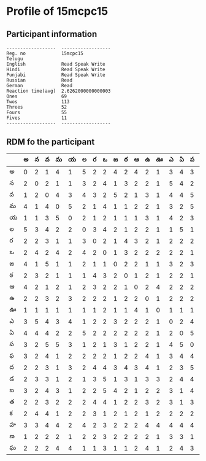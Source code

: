 



# Profile of 15mcpc15

## Participant information



```
------------------  ------------------
Reg. no             15mcpc15
Telugu
English             Read Speak Write
Hindi               Read Speak Write
Punjabi             Read Speak Write
Russian             Read
German              Read
Reaction time(avg)  2.6262000000000003
Ones                69
Twos                113
Threes              52
Fours               55
Fives               11
------------------  ------------------
```  

## RDM fo the participant
  
  
|     |   అ |   న |   వ |   మ |   య |   ల |   ర |   ఒ |   జ |   ఠ |   ఆ |   ఉ |   ఊ |   ఎ |   ఏ |   ప |   ఫ |   ద |   డ |   బ |   త |   క |   హ |   ణ |   ఘ |
|-----|-----|-----|-----|-----|-----|-----|-----|-----|-----|-----|-----|-----|-----|-----|-----|-----|-----|-----|-----|-----|-----|-----|-----|-----|-----|
| అ   |   0 |   2 |   1 |   4 |   1 |   5 |   2 |   2 |   4 |   2 |   4 |   2 |   1 |   3 |   4 |   3 |   3 |   2 |   2 |   3 |   2 |   2 |   3 |   1 |   2 |
| న   |   2 |   0 |   2 |   1 |   1 |   3 |   2 |   4 |   1 |   3 |   2 |   2 |   1 |   5 |   4 |   2 |   2 |   2 |   3 |   2 |   2 |   4 |   3 |   2 |   2 |
| వ   |   1 |   2 |   0 |   4 |   3 |   4 |   3 |   2 |   5 |   2 |   1 |   3 |   1 |   4 |   4 |   5 |   4 |   3 |   3 |   4 |   3 |   4 |   4 |   2 |   2 |
| మ   |   4 |   1 |   4 |   0 |   5 |   2 |   1 |   4 |   1 |   1 |   2 |   2 |   1 |   3 |   2 |   5 |   1 |   1 |   1 |   3 |   2 |   1 |   4 |   2 |   4 |
| య   |   1 |   1 |   3 |   5 |   0 |   2 |   1 |   2 |   1 |   1 |   1 |   3 |   1 |   4 |   2 |   3 |   2 |   3 |   2 |   1 |   2 |   2 |   2 |   1 |   4 |
| ల   |   5 |   3 |   4 |   2 |   2 |   0 |   3 |   4 |   2 |   1 |   2 |   2 |   1 |   1 |   5 |   1 |   2 |   2 |   1 |   2 |   2 |   2 |   4 |   2 |   1 |
| ర   |   2 |   2 |   3 |   1 |   1 |   3 |   0 |   2 |   1 |   4 |   3 |   2 |   1 |   2 |   2 |   2 |   2 |   4 |   3 |   2 |   4 |   3 |   2 |   2 |   1 |
| ఒ   |   2 |   4 |   2 |   4 |   2 |   4 |   2 |   0 |   1 |   3 |   2 |   2 |   2 |   2 |   2 |   1 |   2 |   4 |   5 |   5 |   4 |   1 |   3 |   3 |   3 |
| జ   |   4 |   1 |   5 |   1 |   1 |   2 |   1 |   1 |   0 |   2 |   2 |   1 |   1 |   3 |   2 |   3 |   1 |   3 |   1 |   4 |   1 |   2 |   2 |   2 |   1 |
| ఠ   |   2 |   3 |   2 |   1 |   1 |   1 |   4 |   3 |   2 |   0 |   1 |   2 |   1 |   2 |   2 |   1 |   2 |   4 |   3 |   2 |   2 |   1 |   2 |   2 |   1 |
| ఆ   |   4 |   2 |   1 |   2 |   1 |   2 |   3 |   2 |   2 |   1 |   0 |   2 |   4 |   2 |   2 |   2 |   2 |   3 |   1 |   1 |   2 |   2 |   2 |   2 |   2 |
| ఉ   |   2 |   2 |   3 |   2 |   3 |   2 |   2 |   2 |   1 |   2 |   2 |   0 |   1 |   2 |   2 |   2 |   4 |   4 |   3 |   2 |   3 |   1 |   4 |   2 |   4 |
| ఊ   |   1 |   1 |   1 |   1 |   1 |   1 |   1 |   2 |   1 |   1 |   4 |   1 |   0 |   1 |   1 |   1 |   1 |   1 |   3 |   2 |   2 |   2 |   4 |   1 |   1 |
| ఎ   |   3 |   5 |   4 |   3 |   4 |   1 |   2 |   2 |   3 |   2 |   2 |   2 |   1 |   0 |   2 |   4 |   3 |   2 |   2 |   3 |   3 |   2 |   4 |   3 |   2 |
| ఏ   |   4 |   4 |   4 |   2 |   2 |   5 |   2 |   2 |   2 |   2 |   2 |   2 |   1 |   2 |   0 |   5 |   4 |   3 |   4 |   1 |   1 |   2 |   4 |   3 |   4 |
| ప   |   3 |   2 |   5 |   5 |   3 |   1 |   2 |   1 |   3 |   1 |   2 |   2 |   1 |   4 |   5 |   0 |   4 |   5 |   4 |   4 |   3 |   2 |   4 |   1 |   3 |
| ఫ   |   3 |   2 |   4 |   1 |   2 |   2 |   2 |   2 |   1 |   2 |   2 |   4 |   1 |   3 |   4 |   4 |   0 |   1 |   2 |   4 |   4 |   3 |   4 |   2 |   1 |
| ద   |   2 |   2 |   3 |   1 |   3 |   2 |   4 |   4 |   3 |   4 |   3 |   4 |   1 |   2 |   3 |   5 |   1 |   0 |   4 |   3 |   2 |   1 |   1 |   3 |   1 |
| డ   |   2 |   3 |   3 |   1 |   2 |   1 |   3 |   5 |   1 |   3 |   1 |   3 |   3 |   2 |   4 |   4 |   2 |   4 |   0 |   4 |   1 |   4 |   2 |   2 |   4 |
| బ   |   3 |   2 |   4 |   3 |   1 |   2 |   2 |   5 |   4 |   2 |   1 |   2 |   2 |   3 |   1 |   4 |   4 |   3 |   4 |   0 |   4 |   2 |   4 |   3 |   3 |
| త   |   2 |   2 |   3 |   2 |   2 |   2 |   4 |   4 |   1 |   2 |   2 |   3 |   2 |   3 |   1 |   3 |   4 |   2 |   1 |   4 |   0 |   2 |   3 |   2 |   3 |
| క   |   2 |   4 |   4 |   1 |   2 |   2 |   3 |   1 |   2 |   1 |   2 |   1 |   2 |   2 |   2 |   2 |   3 |   1 |   4 |   2 |   2 |   0 |   1 |   2 |   2 |
| హ   |   3 |   3 |   4 |   4 |   2 |   4 |   2 |   3 |   2 |   2 |   2 |   4 |   4 |   4 |   4 |   4 |   4 |   1 |   2 |   4 |   3 |   1 |   0 |   3 |   4 |
| ణ   |   1 |   2 |   2 |   2 |   1 |   2 |   2 |   3 |   2 |   2 |   2 |   2 |   1 |   3 |   3 |   1 |   2 |   3 |   2 |   3 |   2 |   2 |   3 |   0 |   2 |
| ఘ   |   2 |   2 |   2 |   4 |   4 |   1 |   1 |   3 |   1 |   1 |   2 |   4 |   1 |   2 |   4 |   3 |   1 |   1 |   4 |   3 |   3 |   2 |   4 |   2 |   0 |